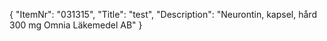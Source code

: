 {
  "ItemNr": "031315",
  "Title": "test",
  "Description": "Neurontin, kapsel, hård 300 mg Omnia Läkemedel AB"
}
